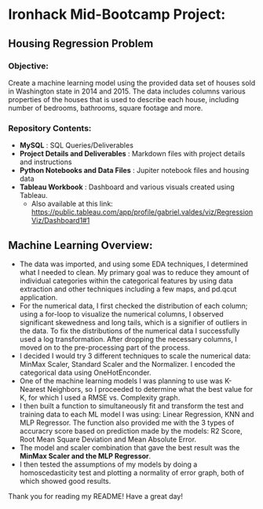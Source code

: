 # Ironhack Mid-Bootcamp Project: 
## Housing Regression Problem


### Objective:
Create a machine learning model using the provided data set of houses sold in Washington state in 2014 and 2015. The data includes columns various properties of the houses that is used to describe each house, including number of bedrooms, bathrooms, square footage and more. 

### Repository Contents:
- **MySQL** : SQL Queries/Deliverables
- **Project Details and Deliverables** : Markdown files with project details and instructions
- **Python Notebooks and Data Files** : Jupiter notebook files and housing data
- **Tableau Workbook** : Dashboard and various visuals created using Tableau. 
    - Also available at this link: https://public.tableau.com/app/profile/gabriel.valdes/viz/RegressionViz/Dashboard1#1
    
## Machine Learning Overview:
- The data was imported, and using some EDA techniques, I determined what I needed to clean. My primary goal was to reduce they amount of individual categories within the categorical features by using data extraction and other techniques including a few maps, and pd.qcut application. 
- For the numerical data, I first checked the distribution of each column; using a for-loop to visualize the numerical columns, I observed significant skewedness and long tails, which is a signifier of outliers in the data. To fix the distributions of the numerical data I successfully used a log transformation. After dropping the necessary columns, I moved on to the pre-processing part of the process. 
- I decided I would try 3 different techniques to scale the numerical data: MinMax Scaler, Standard Scaler and the Normalizer. I encoded the categorical data using OneHotEnconder. 
- One of the machine learning models I was planning to use was K-Nearest Neighbors, so I proceeded to determine what the best value for K, for which I used a RMSE vs. Complexity graph. 
- I then built a function to simultaneously fit and transform the test and training data to each ML model I was using: Linear Regression, KNN and MLP Regressor. The function also provided me with the 3 types of accuracry score based on prediction made by the models: R2 Score, Root Mean Square Deviation and Mean Absolute Error. 
- The model and scaler combination that gave the best result was the **MinMax Scaler and the MLP Regressor**.
- I then tested the assumptions of my models by doing a homoscedasticity test and plotting a normality of error graph, both of which showed good results.

Thank you for reading my README! Have a great day!